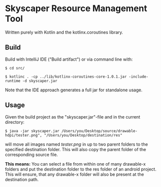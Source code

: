 
# Skyscaper Resource Management Tool

Written purely with Kotlin and the kotlinx.coroutines library.


## Build

Build with IntelliJ IDE ("Build artifact") or via command line with:

`$ cd src/`

`$ kotlinc . -cp ../lib/kotlinx-coroutines-core-1.0.1.jar -include-runtime -d skyscaper.jar`

Note that the IDE approach generates a full jar for standalone usage.

## Usage

Given the build project as the "skyscaper.jar"-file and in the current
directory:

`$ java -jar skyscaper.jar /Users/you/Desktop/source/drawable-hdpi/tester.png", "/Users/you/Desktop/destination/res"`

will move all images named *tester.png* in up to two parent folders to the specified destination folder. This will also copy the parent folder of the corresponding source file.

**This means:** You can select a file from within one of many drawable-x folders and put the destination folder to the res folder of an android project. This will ensure, that any drawable-x folder will also be present at the destination path.
